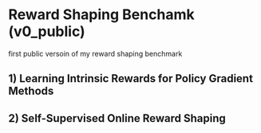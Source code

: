 # Reward Shaping Benchamk (v0_public)
first public versoin of my reward shaping benchmark


## 1) Learning Intrinsic Rewards for Policy Gradient Methods

## 2) Self-Supervised Online Reward Shaping

